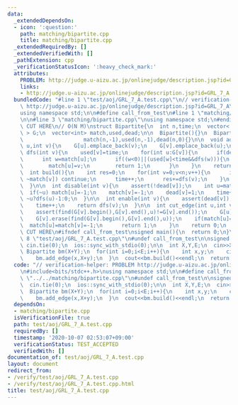 ```yaml
---
data:
  _extendedDependsOn:
  - icon: ':question:'
    path: matching/bipartite.cpp
    title: matching/bipartite.cpp
  _extendedRequiredBy: []
  _extendedVerifiedWith: []
  _pathExtension: cpp
  _verificationStatusIcon: ':heavy_check_mark:'
  attributes:
    PROBLEM: http://judge.u-aizu.ac.jp/onlinejudge/description.jsp?id=GRL_7_A
    links:
    - http://judge.u-aizu.ac.jp/onlinejudge/description.jsp?id=GRL_7_A
  bundledCode: "#line 1 \"test/aoj/GRL_7_A.test.cpp\"\n// verification-helper: PROBLEM\
    \ http://judge.u-aizu.ac.jp/onlinejudge/description.jsp?id=GRL_7_A\n\n#include<bits/stdc++.h>\n\
    using namespace std;\n\n#define call_from_test\n#line 1 \"matching/bipartite.cpp\"\
    \n\n#line 3 \"matching/bipartite.cpp\"\nusing namespace std;\n#endif\n//BEGIN\
    \ CUT HERE\n// O(N M)\nstruct Bipartite{\n  int n,time;\n  vector< vector<int>\
    \ > G;\n  vector<int> match,used,dead;\n\n  Bipartite(){}\n  Bipartite(int n):n(n),time(0),G(n),\n\
    \                   match(n,-1),used(n,-1),dead(n,0){}\n\n  void add_edge(int\
    \ u,int v){\n    G[u].emplace_back(v);\n    G[v].emplace_back(u);\n  }\n\n  int\
    \ dfs(int v){\n    used[v]=time;\n    for(int u:G[v]){\n      if(dead[u]) continue;\n\
    \      int w=match[u];\n      if((w<0)||(used[w]<time&&dfs(w))){\n        match[v]=u;\n\
    \        match[u]=v;\n        return 1;\n      }\n    }\n    return 0;\n  }\n\n\
    \  int build(){\n    int res=0;\n    for(int v=0;v<n;v++){\n      if(dead[v] or\
    \ ~match[v]) continue;\n      time++;\n      res+=dfs(v);\n    }\n    return res;\n\
    \  }\n\n  int disable(int v){\n    assert(!dead[v]);\n    int u=match[v];\n  \
    \  if(~u) match[u]=-1;\n    match[v]=-1;\n    dead[v]=1;\n    time++;\n    return\
    \ ~u?dfs(u)-1:0;\n  }\n\n  int enable(int v){\n    assert(dead[v]);\n    dead[v]=0;\n\
    \    time++;\n    return dfs(v);\n  }\n\n  int cut_edge(int u,int v){\n    assert(find(G[u].begin(),G[u].end(),v)!=G[u].end());\n\
    \    assert(find(G[v].begin(),G[v].end(),u)!=G[v].end());\n    G[u].erase(find(G[u].begin(),G[u].end(),v));\n\
    \    G[v].erase(find(G[v].begin(),G[v].end(),u));\n    if(match[u]==v){\n    \
    \  match[u]=match[v]=-1;\n      return 1;\n    }\n    return 0;\n  }\n};\n//END\
    \ CUT HERE\n#ifndef call_from_test\nsigned main(){\n  return 0;\n}\n#endif\n#line\
    \ 8 \"test/aoj/GRL_7_A.test.cpp\"\n#undef call_from_test\n\nsigned main(){\n \
    \ cin.tie(0);\n  ios::sync_with_stdio(0);\n\n  int X,Y,E;\n  cin>>X>>Y>>E;\n \
    \ Bipartite bm(X+Y);\n  for(int i=0;i<E;i++){\n    int x,y;\n    cin>>x>>y;\n\
    \    bm.add_edge(x,X+y);\n  }\n  cout<<bm.build()<<endl;\n  return 0;\n}\n"
  code: "// verification-helper: PROBLEM http://judge.u-aizu.ac.jp/onlinejudge/description.jsp?id=GRL_7_A\n\
    \n#include<bits/stdc++.h>\nusing namespace std;\n\n#define call_from_test\n#include\
    \ \"../../matching/bipartite.cpp\"\n#undef call_from_test\n\nsigned main(){\n\
    \  cin.tie(0);\n  ios::sync_with_stdio(0);\n\n  int X,Y,E;\n  cin>>X>>Y>>E;\n\
    \  Bipartite bm(X+Y);\n  for(int i=0;i<E;i++){\n    int x,y;\n    cin>>x>>y;\n\
    \    bm.add_edge(x,X+y);\n  }\n  cout<<bm.build()<<endl;\n  return 0;\n}\n"
  dependsOn:
  - matching/bipartite.cpp
  isVerificationFile: true
  path: test/aoj/GRL_7_A.test.cpp
  requiredBy: []
  timestamp: '2020-10-07 02:53:07+09:00'
  verificationStatus: TEST_ACCEPTED
  verifiedWith: []
documentation_of: test/aoj/GRL_7_A.test.cpp
layout: document
redirect_from:
- /verify/test/aoj/GRL_7_A.test.cpp
- /verify/test/aoj/GRL_7_A.test.cpp.html
title: test/aoj/GRL_7_A.test.cpp
---
```

